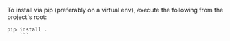 To install via pip (preferably on a virtual env), execute the following from the project's root:
```
pip install .
    ```
